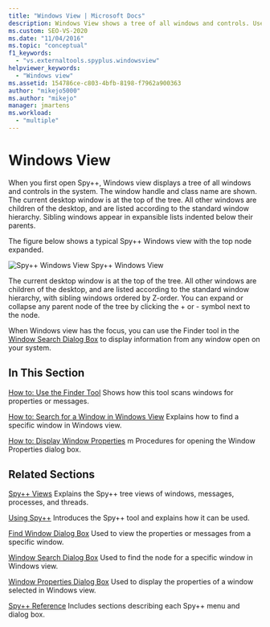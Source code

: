 ```yaml
---
title: "Windows View | Microsoft Docs"
description: Windows View shows a tree of all windows and controls. Use it as a starting point to obtain information about windows of interest.
ms.custom: SEO-VS-2020
ms.date: "11/04/2016"
ms.topic: "conceptual"
f1_keywords:
  - "vs.externaltools.spyplus.windowsview"
helpviewer_keywords:
  - "Windows view"
ms.assetid: 154786ce-c803-4bfb-8198-f7962a900363
author: "mikejo5000"
ms.author: "mikejo"
manager: jmartens
ms.workload:
  - "multiple"
---
```

# Windows View
When you first open Spy++, Windows view displays a tree of all windows and controls in the system. The window handle and class name are shown. The current desktop window is at the top of the tree. All other windows are children of the desktop, and are listed according to the standard window hierarchy. Sibling windows appear in expansible lists indented below their parents.

 The figure below shows a typical Spy++ Windows view with the top node expanded.

 ![Spy&#43;&#43; Windows View](../debugger/media/spy--_windowsview.png "Spy++_WindowsView")
Spy++ Windows View

 The current desktop window is at the top of the tree. All other windows are children of the desktop, and are listed according to the standard window hierarchy, with sibling windows ordered by Z-order. You can expand or collapse any parent node of the tree by clicking the + or - symbol next to the node.

 When Windows view has the focus, you can use the Finder tool in the [Window Search Dialog Box](../debugger/window-search-dialog-box.md) to display information from any window open on your system.

## In This Section
 [How to: Use the Finder Tool](../debugger/how-to-use-the-finder-tool.md)
 Shows how this tool scans windows for properties or messages.

 [How to: Search for a Window in Windows View](../debugger/how-to-search-for-a-window-in-windows-view.md)
 Explains how to find a specific window in Windows view.

 [How to: Display Window Properties](../debugger/how-to-display-window-properties.md) m
 Procedures for opening the Window Properties dialog box.

## Related Sections
 [Spy++ Views](../debugger/spy-increment-views.md)
 Explains the Spy++ tree views of windows, messages, processes, and threads.

 [Using Spy++](../debugger/using-spy-increment.md)
 Introduces the Spy++ tool and explains how it can be used.

 [Find Window Dialog Box](../debugger/find-window-dialog-box.md)
 Used to view the properties or messages from a specific window.

 [Window Search Dialog Box](../debugger/window-search-dialog-box.md)
 Used to find the node for a specific window in Windows view.

 [Window Properties Dialog Box](../debugger/window-properties-dialog-box.md)
 Used to display the properties of a window selected in Windows view.

 [Spy++ Reference](../debugger/spy-increment-reference.md)
 Includes sections describing each Spy++ menu and dialog box.